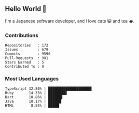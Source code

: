 ## Hello World 👋

I'm a Japanese software developer, and I love cats 😺 and tea 🫖.

### Contributions

    Repositories   : 172
    Issues         : 679
    Commits        : 9590
    Pull-Requests  : 981
    Stars Earned   : 5
    Contributed To : 0

### Most Used Languages

    TypeScript 32.86% | ████████████████████
    Ruby       14.33% | ████████▌
    Dart       10.86% | ██████▌
    Java       10.17% | ██████
    HTML        8.55% | █████
